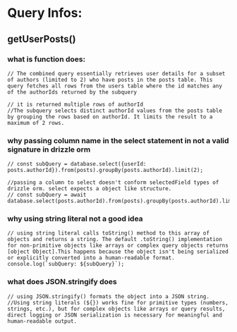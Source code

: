 # Query Infos:

## getUserPosts()

### what is function does:

    // The combined query essentially retrieves user details for a subset of authors (limited to 2) who have posts in the posts table. This query fetches all rows from the users table where the id matches any of the authorIds returned by the subquery

    // it is returned multiple rows of authorId
    //The subquery selects distinct authorId values from the posts table by grouping the rows based on authorId. It limits the result to a maximum of 2 rows.

### why passing column name in the select statement in not a valid signature in drizzle orm

    // const subQuery = database.select({userId: posts.authorId}).from(posts).groupBy(posts.authorId).limit(2);

    //passing a column to select doesn't conform selectedField types of drizzle orm. select expects a object like structure.
    // const subQuery = await database.select(posts.authorId).from(posts).groupBy(posts.authorId).limit(2).execute();

### why using string literal not a good idea

    // using string literal calls toString() method to this array of objects and returns a string. The default .toString() implementation for non-primitive objects like arrays or complex query objects returns [object Object].This happens because the object isn't being serialized or explicitly converted into a human-readable format.
    console.log(`subQuery: ${subQuery}`);

### what does JSON.stringify does

    // using JSON.stringify() formats the object into a JSON string.
    //Using string literals (${}) works fine for primitive types (numbers, strings, etc.), but for complex objects like arrays or query results, direct logging or JSON serialization is necessary for meaningful and human-readable output.

